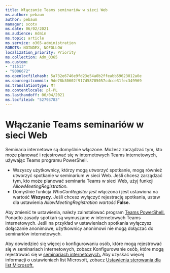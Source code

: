 ```yaml
---
title: Włączanie Teams seminariów w sieci Web
ms.author: pebaum
author: pebaum
manager: scotv
ms.date: 06/02/2021
ms.audience: Admin
ms.topic: article
ms.service: o365-administration
ROBOTS: NOINDEX, NOFOLLOW
localization_priority: Priority
ms.collection: Adm_O365
ms.custom:
- "11513"
- "9006672"
ms.openlocfilehash: 5a732e6746e9fd23e54a0b2ffeabb59623012a0e
ms.sourcegitcommit: 9de78b30602f917d58705057cdcce31fec349969
ms.translationtype: MT
ms.contentlocale: pl-PL
ms.lasthandoff: 06/04/2021
ms.locfileid: "52793783"
---
```

# <a name="enable-teams-webinars"></a>Włączanie Teams seminariów w sieci Web

Seminaria internetowe są domyślnie włączone. Możesz zarządzać tym, kto może planować i rejestrować się w internetowych Teams internetowych, używając Teams programu PowerShell.

- Wszyscy użytkownicy, którzy mogą utworzyć spotkanie, mogą również utworzyć spotkanie w seminarium w sieci Web. Jeśli chcesz zarządzać tym, kto może planować seminaria Teams w sieci Web, użyj funkcji *AllowMeetingRegistration.* 
- Domyślnie funkcja *WhoCanRegister jest* włączona i jest ustawiona na wartość **Wszyscy.** Jeśli chcesz wyłączyć rejestrację spotkania, ustaw dla ustawienia *AllowMeetingRegistration wartość* **False.**

Aby zmienić te ustawienia, należy zainstalować program [Teams PowerShell.](/microsoftteams/teams-powershell-install) Ponadto zasady spotkań są wymuszane w internetowych Teams internetowych. Jeśli na przykład w ustawieniach spotkania wyłączysz dołączanie anonimowe, użytkownicy anonimowi nie mogą dołączać do seminariów internetowych.

Aby dowiedzieć się więcej o konfigurowaniu osób, które mogą rejestrować się w seminariach internetowych, zobacz Konfigurowanie osób, które mogą rejestrować się w [seminariach internetowych.](/microsoftteams/set-up-webinars?source=docs#configure-who-can-register-for-webinars) Aby uzyskać więcej informacji o ustawieniach list Microsoft, zobacz [Ustawienia sterowania dla list Microsoft.](/sharepoint/control-lists)